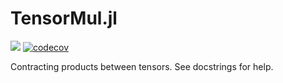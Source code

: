 # TensorMul.jl

![](https://github.com/cossio/TensorMul.jl/workflows/CI/badge.svg)
[![codecov](https://codecov.io/gh/cossio/TensorMul.jl/branch/master/graph/badge.svg?token=P521M5VBQJ)](https://codecov.io/gh/cossio/TensorMul.jl)

Contracting products between tensors.
See docstrings for help.